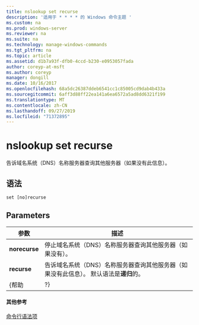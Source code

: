 ```yaml
---
title: nslookup set recurse
description: '适用于 * * * * 的 Windows 命令主题 '
ms.custom: na
ms.prod: windows-server
ms.reviewer: na
ms.suite: na
ms.technology: manage-windows-commands
ms.tgt_pltfrm: na
ms.topic: article
ms.assetid: d1b7a93f-dfb0-4ccd-b230-e0953057fada
author: coreyp-at-msft
ms.author: coreyp
manager: dongill
ms.date: 10/16/2017
ms.openlocfilehash: 68a5dc26387ddeb6541cc1c85005cd9dab4b433a
ms.sourcegitcommit: 6aff3d88ff22ea141a6ea6572a5ad8dd6321f199
ms.translationtype: MT
ms.contentlocale: zh-CN
ms.lasthandoff: 09/27/2019
ms.locfileid: "71372895"
---
```

# <a name="nslookup-set-recurse"></a>nslookup set recurse



告诉域名系统（DNS）名称服务器查询其他服务器（如果没有此信息）。

## <a name="syntax"></a>语法

```
set [no]recurse
```

## <a name="parameters"></a>Parameters

|   参数   |                                                                  描述                                                                  |
|---------------|-----------------------------------------------------------------------------------------------------------------------------------------------|
| **norecurse** |                停止域名系统（DNS）名称服务器查询其他服务器（如果没有）。                |
|  **recurse**  | 告诉域名系统（DNS）名称服务器查询其他服务器（如果没有此信息）。 默认语法是**递归**的。 |
|     {帮助     |                                                                      ?}                                                                       |

#### <a name="additional-references"></a>其他参考

[命令行语法项](command-line-syntax-key.md)
